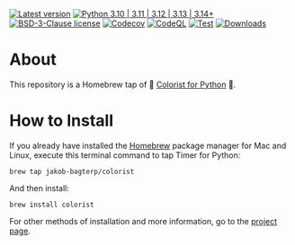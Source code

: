 [![Latest version](https://img.shields.io/static/v1?label=version&message=1.8.7&color=yellowgreen)](https://github.com/jakob-bagterp/colorist-for-python/releases/latest)
[![Python 3.10 | 3.11 | 3.12 | 3.13 | 3.14+](https://img.shields.io/static/v1?label=python&message=3.10%20|%203.11%20|%203.12%20|%203.13%20|%203.14%2B&color=blueviolet)](https://www.python.org)
[![BSD-3-Clause license](https://img.shields.io/static/v1?label=license&message=BSD-3-Clause&color=blue)](https://github.com/jakob-bagterp/colorist-for-python/blob/master/LICENSE.md)
[![Codecov](https://codecov.io/gh/jakob-bagterp/colorist-for-python/branch/master/graph/badge.svg?token=1E69VOP4ED)](https://codecov.io/gh/jakob-bagterp/colorist-for-python)
[![CodeQL](https://github.com/jakob-bagterp/colorist-for-python/actions/workflows/github-code-scanning/codeql/badge.svg)](https://github.com/jakob-bagterp/colorist-for-python/actions/workflows/github-code-scanning/codeql)
[![Test](https://github.com/jakob-bagterp/colorist-for-python/actions/workflows/test.yml/badge.svg)](https://github.com/jakob-bagterp/colorist-for-python/actions/workflows/test.yml)
[![Downloads](https://static.pepy.tech/badge/colorist)](https://pepy.tech/project/colorist)

# About
This repository is a Homebrew tap of 🌈 [Colorist for Python](https://jakob-bagterp.github.io/colorist-for-python/) 🌈.

# How to Install
If you already have installed the [Homebrew](https://brew.sh) package manager for Mac and Linux, execute this terminal command to tap Timer for Python:

```shell
brew tap jakob-bagterp/colorist
```

And then install:

```shell
brew install colorist
```

For other methods of installation and more information, go to the [project page](https://jakob-bagterp.github.io/colorist-for-python/).
